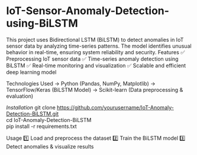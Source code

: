 # IoT-Sensor-Anomaly-Detection-using-BiLSTM
This project uses Bidirectional LSTM (BiLSTM) to detect anomalies in IoT sensor data by analyzing time-series patterns. The model identifies unusual behavior in real-time, ensuring system reliability and security.
Features
✅ Preprocessing IoT sensor data
✅ Time-series anomaly detection using BiLSTM
✅ Real-time monitoring and visualization
✅ Scalable and efficient deep learning model

Technologies Used
-> Python (Pandas, NumPy, Matplotlib)
-> TensorFlow/Keras (BiLSTM Model)
-> Scikit-learn (Data preprocessing & evaluation)

*Installation*
git clone https://github.com/yourusername/IoT-Anomaly-Detection-BiLSTM.git  
cd IoT-Anomaly-Detection-BiLSTM  
pip install -r requirements.txt  


Usage
1️⃣ Load and preprocess the dataset
2️⃣ Train the BiLSTM model
3️⃣ Detect anomalies & visualize results
